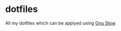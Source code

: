 # dotfiles
All my dotfiles which can be applyed using [Gnu Stow](https://www.gnu.org/software/stow/)
